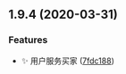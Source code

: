 ## 1.9.4 (2020-03-31)


### Features

* :sparkles: 用户服务买家 ([7fdc188](https://github.com/jason-live/scloud-user/commit/7fdc188220b49021766089c3098939fd41a6f892))



